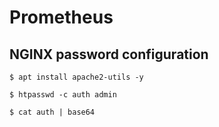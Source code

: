 # Prometheus


## NGINX password configuration
```
$ apt install apache2-utils -y

$ htpasswd -c auth admin

$ cat auth | base64
```